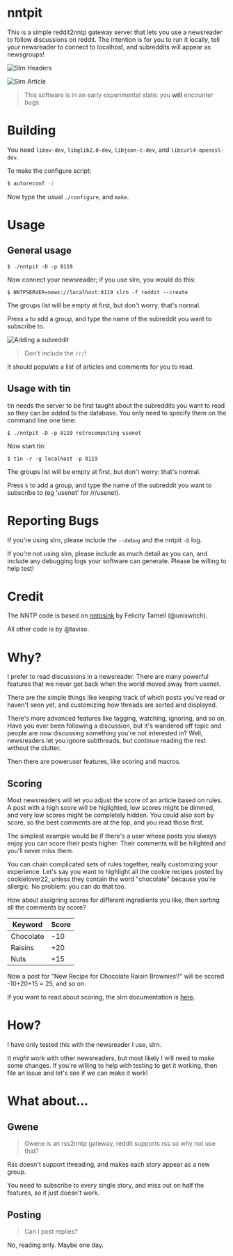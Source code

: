 # nntpit

This is a simple reddit2nntp gateway server that lets you use a newsreader to
follow discussions on reddit. The intention is for you to run it locally, tell
your newsreader to connect to localhost, and subreddits will appear as
newsgroups!

![Slrn Headers](doc/screenshot.png)

![Slrn Article](doc/article.png)

> This software is in an early experimental state: you **will** encounter bugs.

# Building

You need `libev-dev`, `libglib2.0-dev`, `libjson-c-dev`, and `libcurl4-openssl-dev`.

To make the configure script:

```bash
$ autoreconf -i
```

Now type the usual `./configure`, and `make`.

# Usage

## General usage

`$ ./nntpit -D -p 8119`

Now connect your newsreader; if you use slrn, you would do this:

`$ NNTPSERVER=news://localhost:8119 slrn -f reddit --create`

The groups list will be empty at first, but don't worry: that's normal.

Press `a` to add a group, and type the name of the subreddit you want to subscribe to.

![Adding a subreddit](doc/addgroup.png)

> Don't include the `/r/`!

It should populate a list of articles and comments for you to read.

## Usage with tin

tin needs the server to be first taught about the subreddits you want to
read so they can be added to the database.  You only need to specify them
on the command line one time:

`$ ./nntpit -D -p 8119 retrocomputing usenet`

Now start tin:

`$ tin -r -g localhost -p 8119`

The groups list will be empty at first, but don't worry: that's normal.

Press `S` to add a group, and type the name of the subreddit you want to subscribe to
(eg 'usenet' for /r/usenet).

# Reporting Bugs

If you're using slrn, please include the `--debug` and the nntpit `-D` log.

If you're not using slrn, please include as much detail as you can, and include any
debugging logs your software can generate. Please be willing to help test!

# Credit

The NNTP code is based on [nntpsink](https://github.com/unixwitch/nntpsink) by
Felicity Tarnell (@unixwitch).

All other code is by @taviso.

# Why?

I prefer to read discussions in a newsreader. There are many powerful features
that we never got back when the world moved away from usenet.

There are the simple things like keeping track of which posts you've read or
haven't seen yet, and customizing how threads are sorted and displayed.

There's more advanced features like tagging, watching, ignoring, and so on. Have you
ever been following a discussion, but it's wandered off topic and people are now
discussing something you're not interested in? Well, newsreaders let you ignore
subthreads, but continue reading the rest without the clutter.

Then there are poweruser features, like scoring and macros.

## Scoring

Most newsreaders will let you adjust the score of an article based on rules. A
post with a high score will be higlighted, low scores might be dimmed, and very
low scores might be completely hidden. You could also sort by score, so the best
comments are at the top, and you read those first.

The simplest example would be if there's a user whose posts you always enjoy you
can score their posts higher. Their comments will be hilighted and you'll never
miss them.

You can chain complicated sets of rules together, really customizing your
experience. Let's say you want to highlight all the cookie recipes posted by
cookielover22, unless they contain the word "chocolate" because you're allergic.
No problem: you can do that too.

How about assigning scores for different ingredients you like, then sorting all
the comments by score?

| Keyword    | Score  |
| ---------- | ------ |
| Chocolate  |  -10   |
| Raisins    |  +20   |
| Nuts       |  +15   |

Now a post for "New Recipe for Chocolate Raisin Brownies!!" will be scored -10+20+15 = 25, and
so on.

If you want to read about scoring, the slrn documentation is [here](https://slrn.info/docs/score.txt).

# How?

I have only tested this with the newsreader I use, slrn.

It *might* work with other newsreaders, but most likely I will need to make some
changes. If you're willing to help with testing to get it working, then file an
issue and let's see if we can make it work!

# What about...

## Gwene

> Gwene is an rss2nntp gateway, reddit supports rss so why not use that?

Rss doesn't support threading, and makes each story appear as a new group.

You need to subscribe to every single story, and miss out on half the features,
so it just doesn't work.

## Posting

> Can I post replies?

No, reading only. Maybe one day.

